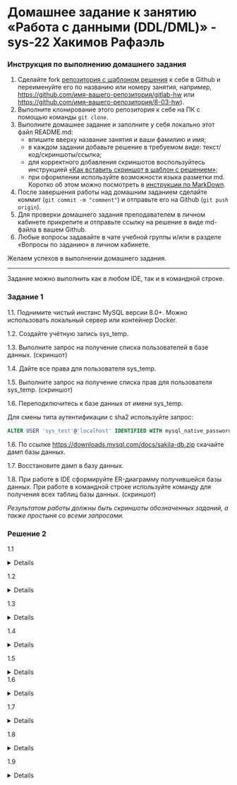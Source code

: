 # Домашнее задание к занятию «Работа с данными (DDL/DML)» - sys-22 Хакимов Рафаэль

### Инструкция по выполнению домашнего задания

1. Сделайте fork [репозитория c шаблоном решения](https://github.com/netology-code/sys-pattern-homework) к себе в Github и переименуйте его по названию или номеру занятия, например, https://github.com/имя-вашего-репозитория/gitlab-hw или https://github.com/имя-вашего-репозитория/8-03-hw).
2. Выполните клонирование этого репозитория к себе на ПК с помощью команды `git clone`.
3. Выполните домашнее задание и заполните у себя локально этот файл README.md:
   - впишите вверху название занятия и ваши фамилию и имя;
   - в каждом задании добавьте решение в требуемом виде: текст/код/скриншоты/ссылка;
   - для корректного добавления скриншотов воспользуйтесь инструкцией [«Как вставить скриншот в шаблон с решением»](https://github.com/netology-code/sys-pattern-homework/blob/main/screen-instruction.md);
   - при оформлении используйте возможности языка разметки md. Коротко об этом можно посмотреть в [инструкции по MarkDown](https://github.com/netology-code/sys-pattern-homework/blob/main/md-instruction.md).
4. После завершения работы над домашним заданием сделайте коммит (`git commit -m "comment"`) и отправьте его на Github (`git push origin`).
5. Для проверки домашнего задания преподавателем в личном кабинете прикрепите и отправьте ссылку на решение в виде md-файла в вашем Github.
6. Любые вопросы задавайте в чате учебной группы и/или в разделе «Вопросы по заданию» в личном кабинете.

Желаем успехов в выполнении домашнего задания.

---

Задание можно выполнить как в любом IDE, так и в командной строке.

### Задание 1
1.1. Поднимите чистый инстанс MySQL версии 8.0+. Можно использовать локальный сервер или контейнер Docker.

1.2. Создайте учётную запись sys_temp. 

1.3. Выполните запрос на получение списка пользователей в базе данных. (скриншот)

1.4. Дайте все права для пользователя sys_temp. 

1.5. Выполните запрос на получение списка прав для пользователя sys_temp. (скриншот)

1.6. Переподключитесь к базе данных от имени sys_temp.

Для смены типа аутентификации с sha2 используйте запрос: 
```sql
ALTER USER 'sys_test'@'localhost' IDENTIFIED WITH mysql_native_password BY 'password';
```
1.6. По ссылке https://downloads.mysql.com/docs/sakila-db.zip скачайте дамп базы данных.

1.7. Восстановите дамп в базу данных.

1.8. При работе в IDE сформируйте ER-диаграмму получившейся базы данных. При работе в командной строке используйте команду для получения всех таблиц базы данных. (скриншот)

*Результатом работы должны быть скриншоты обозначенных заданий, а также простыня со всеми запросами.*
### Решение 2

1.1

<details>

![1-1](https://github.com/RaffaelX/sys-gitlab-hw/blob/main/DDL-DML/img/1-1.PNG)

</details>

1.2

<details>

![1-2](https://github.com/RaffaelX/sys-gitlab-hw/blob/main/DDL-DML/img/1-2.PNG)

</details>

1.3

<details>

![1-3](https://github.com/RaffaelX/sys-gitlab-hw/blob/main/DDL-DML/img/1-3.PNG)

</details>

1.4

<details>

![1-4](https://github.com/RaffaelX/sys-gitlab-hw/blob/main/DDL-DML/img/1-4.PNG)

</details>

1.5

<details>

![1-5](https://github.com/RaffaelX/sys-gitlab-hw/blob/main/DDL-DML/img/1-5.PNG)

</details

1.6

<details>

![1-6](https://github.com/RaffaelX/sys-gitlab-hw/blob/main/DDL-DML/img/1-6.PNG)

</details>

1.7

<details>

![1-7](https://github.com/RaffaelX/sys-gitlab-hw/blob/main/DDL-DML/img/1-7.PNG)

</details>

1.8

<details>

![1-8](https://github.com/RaffaelX/sys-gitlab-hw/blob/main/DDL-DML/img/1-8.PNG)

</details>

1.9

<details>
```bash
nano docker-compose.yml

version: "3.1"
services:
  mysql_db:
    image: mysql:8.2
    restart: always
    ports:
      - "3306:3306"
    environment:
      MYSQL_ROOT_PASSWORD: 123456789
      MYSQL_DATABASE: sys-22
      MYSQL_USER: adminr123456789
      MYSQL_PASSWORD: secret2
    volumes:
      - ./dbdata:/var/lib/mysql/

docker compose up -d

wget https://dev.mysql.com/get/mysql-apt-config_0.8.28-1_all.deb
sudo dpkg -i mysql-apt-config_0.8.28-1_all.deb
sudo apt update
sudo apt install mysql-client
sudo apt install mysql-shell
mysqlsh
\sql
\connect root@localhost
\status
CREATE USER 'sys_temp'@'localhost' IDENTIFIED BY '123456789';
SELECT user,authentication_string,plugin,host FROM mysql.user;
\quit
docker ps
docker exec -it 4f4175dccf36 /bin/bash
mysql -uroot -p123456789
GRANT ALL PRIVILEGES ON *.* TO 'sys_temp'@'localhost';
flush privileges;
exit
\connect sys_temp@localhost
ALTER USER 'sys_temp'@'localhost' IDENTIFIED WITH mysql_native_password BY '12345';
wget https://downloads.mysql.com/docs/sakila-db.zip
unzip sakila-db.zip
docker cp sakila-db/ 4f4175dccf36:/sakila-db
mysql -u sys_temp -p ${DBNAME} </sakila-db/sakila-schema.sql
mysql -u sys_temp -p ${DBNAME} </sakila-db/sakila-data.sql
mysql -u sys_temp -p12345
SHOW DATABASES;
USE sakila;
SHOW TABLES;
```
</details>

### Задание 2
Составьте таблицу, используя любой текстовый редактор или Excel, в которой должно быть два столбца: в первом должны быть названия таблиц восстановленной базы, во втором названия первичных ключей этих таблиц. Пример: (скриншот/текст)
```
Название таблицы | Название первичного ключа
customer         | customer_id
```

### Решение 2

<details>

```
Название таблицы          | Название первичного ключа
actor                        | actor_id
actor_info                   | 
address                      | address_id
category                     | category_id
city                         | city_id
country                      | country_id
customer                     | customer_id
customer_list                | 
film                         | film_id
film_actor                   | actor_id, film_id
film_category                | film_id, category_id
film_list                    | 
film_text                    | film_id
inventory                    | inventory_id
language                     | language_id
nicer_but_slower_film_list   | 
payment                      | payment_id
rental                       | rental_id
sales_by_film_category       | 
sales_by_store               | 
staff                        | staff_id
staff_list                   | 
store                        | store_id
```

</details>

## Дополнительные задания (со звёздочкой*)
Эти задания дополнительные, то есть не обязательные к выполнению, и никак не повлияют на получение вами зачёта по этому домашнему заданию. Вы можете их выполнить, если хотите глубже шире разобраться в материале.

### Задание 3*
3.1. Уберите у пользователя sys_temp права на внесение, изменение и удаление данных из базы sakila.

3.2. Выполните запрос на получение списка прав для пользователя sys_temp. (скриншот)

*Результатом работы должны быть скриншоты обозначенных заданий, а также простыня со всеми запросами.*
